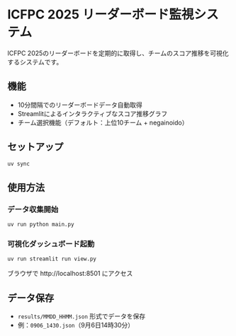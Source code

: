 # ICFPC 2025 リーダーボード監視システム

ICFPC 2025のリーダーボードを定期的に取得し、チームのスコア推移を可視化するシステムです。

## 機能

- 10分間隔でのリーダーボードデータ自動取得
- Streamlitによるインタラクティブなスコア推移グラフ
- チーム選択機能（デフォルト：上位10チーム + negainoido）

## セットアップ

```bash
uv sync
```

## 使用方法

### データ収集開始
```bash
uv run python main.py
```

### 可視化ダッシュボード起動
```bash
uv run streamlit run view.py
```

ブラウザで http://localhost:8501 にアクセス

## データ保存

- `results/MMDD_HHMM.json` 形式でデータを保存
- 例：`0906_1430.json`（9月6日14時30分）